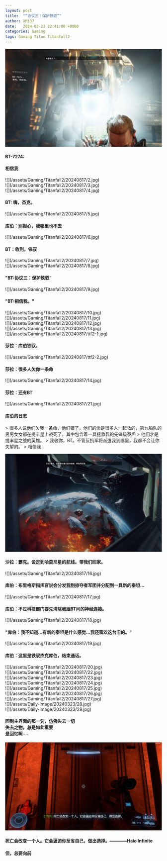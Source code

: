 ```yaml
---
layout: post
title:  "“协议三：保护铁驭”"
author: XM137
date:   2024-03-23 22:41:00 +0800
categories: Gaming
tags: Gaming Titan Titanfall2
---
```



![](/assets/Gaming/Titanfall2/20240817/1.jpg)
<h4> BT-7274: </h4>
<h4>相信我</h4>
![](/assets/Gaming/Titanfall2/20240817/2.jpg) <br>
![](/assets/Gaming/Titanfall2/20240817/3.jpg)<br>
![](/assets/Gaming/Titanfall2/20240817/4.jpg)<br>
<h4>BT: 嗨，杰克。</h4>
![](/assets/Gaming/Titanfall2/20240817/5.jpg)
<h4>库伯：别担心，我哪里也不去</h4>
![](/assets/Gaming/Titanfall2/20240817/6.jpg)
<h4>BT：收到，铁驭</h4>
![](/assets/Gaming/Titanfall2/20240817/7.jpg)<br>
![](/assets/Gaming/Titanfall2/20240817/8.jpg)
<h4> "BT:协议三：保护铁驭" </h4>
![](/assets/Gaming/Titanfall2/20240817/9.jpg)
<h4>"BT:相信我。"</h4>
![](/assets/Gaming/Titanfall2/20240817/10.jpg)<br>
![](/assets/Gaming/Titanfall2/20240817/11.jpg)<br>
![](/assets/Gaming/Titanfall2/20240817/12.jpg)<br>
![](/assets/Gaming/Titanfall2/20240817/13.jpg)<br>
![](/assets/Gaming/Titanfall2/20240817/ttf2-1.jpg)
<h4>莎拉：库伯铁驭。</h4>
![](/assets/Gaming/Titanfall2/20240817/ttf2-2.jpg)
<h4>莎拉：很多人欠你一条命</h4>
![](/assets/Gaming/Titanfall2/20240817/14.jpg)
<h4>莎拉：还有BT</h4>
![](/assets/Gaming/Titanfall2/20240817/21.jpg)
<h4> 库伯的日志 </h4>
> 很多人说他们欠我一条命，他们错了，他们的命是很多人一起救的，第九船队的男男女女都在提丰星上战死了，其中包含着一具拯救我的先锋级泰坦
> 他们才是提丰星之战的英雄。
> 我敬你，BT。不管反抗军将派遣我到哪里，我都不会让你失望的。
> 相信我

![](/assets/Gaming/Titanfall2/20240817/15.jpg)
<h4>沙拉：霸克。设定到哈莫尼星的航线。带我们回家。</h4>
![](/assets/Gaming/Titanfall2/20240817/16.jpg)
<h4>库伯：布里格斯指挥官说会分发我到掠夺者军团并分配到一具新的泰坦...</h4>
![](/assets/Gaming/Titanfall2/20240817/17.jpg)
<h4>库伯：不过科技部门要先清除我跟BT间的神经连接。</h4>
![](/assets/Gaming/Titanfall2/20240817/18.jpg)
<h4>"库伯：我不知道...有新的泰坦是什么感觉...我还蛮欢这台旧的。"</h4> 
![](/assets/Gaming/Titanfall2/20240817/19.jpg)
<h4>库伯：这里是铁驭杰克库伯，结束通话。</h4>
![](/assets/Gaming/Titanfall2/20240817/20.jpg)<br>
![](/assets/Gaming/Titanfall2/20240817/22.jpg)<br>
![](/assets/Gaming/Titanfall2/20240817/23.jpg)<br>
![](/assets/Gaming/Titanfall2/20240817/24.jpg)<br>
![](/assets/Gaming/Titanfall2/20240817/25.jpg)<br>
![](/assets/Gaming/Titanfall2/20240817/26.jpg)<br>
![](/assets/Gaming/Titanfall2/20240817/27.jpg)<br>
![](/assets/Daily-image/20240323/28.jpg)<br>
![](/assets/Daily-image/20240323/29.jpg)

#### 回到主界面的那一刻，仿佛失去一切<br> 失去之物，总是如此重要<br> 是回忆啊....<br>

![](/assets/Daily-image/20240323/0502.jpg)
#### 死亡会改变一个人。它会逼迫你反省自己，做出选择。————Halo Infinite <br>
#### 但，总要向前<br>